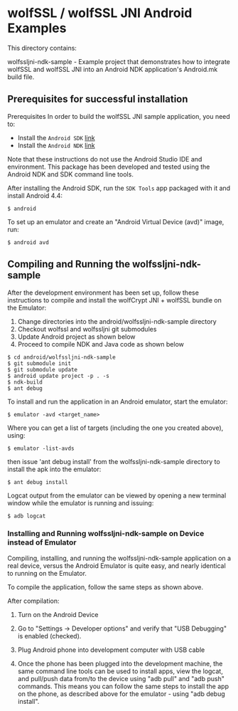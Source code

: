 # wolfSSL / wolfSSL JNI Android Examples

This directory contains:

wolfssljni-ndk-sample - Example project that demonstrates how to integrate
wolfSSL and wolfSSL JNI into an Android NDK application's Android.mk build
file.

## Prerequisites for successful installation

Prerequisites
In order to build the wolfSSL JNI sample application,
you need to:
* Install the `Android SDK` [link](http://developer.android.com/sdk/index.html)
* Install the `Android NDK` [link](https://developer.android.com/tools/sdk/ndk/index.html)

Note that these instructions do not use the Android Studio IDE and environment.
This package has been developed and tested using the Android NDK and SDK
command line tools.

After installing the Android SDK, run the `SDK Tools` app packaged with it and
install Android 4.4:

```
$ android
```

To set up an emulator and create an "Android Virtual Device (avd)" image, run:

```
$ android avd
```

## Compiling and Running the wolfssljni-ndk-sample

After the development environment has been set up, follow these instructions
to compile and install the wolfCrypt JNI + wolfSSL bundle on
the Emulator:

1) Change directories into the android/wolfssljni-ndk-sample directory
2) Checkout wolfssl and wolfssljni git submodules
3) Update Android project as shown below
4) Proceed to compile NDK and Java code as shown below

```
$ cd android/wolfssljni-ndk-sample
$ git submodule init
$ git submodule update
$ android update project -p . -s
$ ndk-build
$ ant debug
```

To install and run the application in an Android emulator, start the emulator:

```
$ emulator -avd <target_name>
```

Where you can get a list of targets (including the one you created above),
using:

```
$ emulator -list-avds
```

then issue 'ant debug install' from the wolfssljni-ndk-sample directory to
install the apk into the emulator:

```
$ ant debug install
```

Logcat output from the emulator can be viewed by opening a new terminal window
while the emulator is running and issuing:

```
$ adb logcat
```

### Installing and Running wolfssljni-ndk-sample on Device instead of Emulator

Compiling, installing, and running the wolfssljni-ndk-sample application on a
real device, versus the Android Emulator is quite easy, and nearly identical
to running on the Emulator.

To compile the application, follow the same steps as shown above.

After compilation:

1) Turn on the Android Device

2) Go to "Settings -> Developer options" and verify that "USB Debugging"
   is enabled (checked).

3) Plug Android phone into development computer with USB cable

4) Once the phone has been plugged into the development machine, the same
   command line tools can be used to install apps, view the logcat, and
   pull/push data from/to the device using "adb pull" and "adb push"
   commands. This means you can follow the same steps to install the app
   on the phone, as described above for the emulator - using
   "adb debug install".

